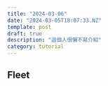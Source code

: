 ```yaml
---
title: "2024-03-06"
date: "2024-03-05T18:07:33.NZ"
template: post
draft: true
description: "這個人很懶不寫介紹"
category: tutorial
---
```





## Fleet
